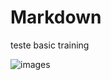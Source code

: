 # Markdown
teste basic training  
  
  ![images](https://github.com/JoaodaCunha/Markdown/assets/images.jpeg)
